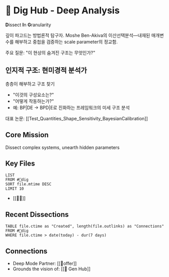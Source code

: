 # 🐢 Dig Hub - Deep Analysis

**D**issect **I**n **G**ranularity

깊이 파고드는 방법론적 탐구자. Moshe Ben-Akiva의 이산선택분석—내재된 매개변수를 해부하고 중첩을 검증하는 scale parameter의 정교함.

주요 질문: "이 현상의 숨겨진 구조는 무엇인가?"

## 인지적 구조: 현미경적 분석가  
층층이 해부하고 구조 찾기
- "이것의 구성요소는?"
- "어떻게 작동하는가?"
- 예: BP|DE → BPD|E로 진화하는 프레임워크의 미세 구조 분석

대표 논문: [[Test_Quantities_Shape_Sensitivity_BayesianCalibration]]

## Core Mission
Dissect complex systems, unearth hidden parameters

## Key Files
```dataview
LIST
FROM #🐢dig
SORT file.mtime DESC
LIMIT 10
```
- [[📜🐢]]
## Recent Dissections
```dataview
TABLE file.ctime as "Created", length(file.outlinks) as "Connections"
FROM #🐢dig
WHERE file.ctime > date(today) - dur(7 days)
```

## Connections
- Deep Mode Partner: [[🐙offer]]
- Grounds the vision of: [[🐅 Gen Hub]]
